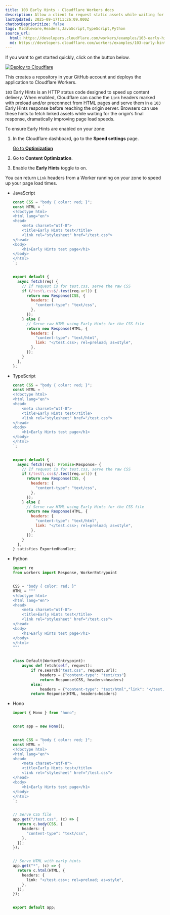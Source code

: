 ```yaml
---
title: 103 Early Hints · Cloudflare Workers docs
description: Allow a client to request static assets while waiting for the HTML response.
lastUpdated: 2025-09-17T11:26:09.000Z
chatbotDeprioritize: false
tags: Middleware,Headers,JavaScript,TypeScript,Python
source_url:
  html: https://developers.cloudflare.com/workers/examples/103-early-hints/
  md: https://developers.cloudflare.com/workers/examples/103-early-hints/index.md
---
```


If you want to get started quickly, click on the button below.

[![Deploy to Cloudflare](https://deploy.workers.cloudflare.com/button)](https://deploy.workers.cloudflare.com/?url=https://github.com/cloudflare/docs-examples/tree/main/workers/103-early-hints)

This creates a repository in your GitHub account and deploys the application to Cloudflare Workers.

`103` Early Hints is an HTTP status code designed to speed up content delivery. When enabled, Cloudflare can cache the `Link` headers marked with preload and/or preconnect from HTML pages and serve them in a `103` Early Hints response before reaching the origin server. Browsers can use these hints to fetch linked assets while waiting for the origin’s final response, dramatically improving page load speeds.

To ensure Early Hints are enabled on your zone:

1. In the Cloudflare dashboard, go to the **Speed settings** page.

   [Go to **Optimization**](https://dash.cloudflare.com/?to=/:account/:zone/speed/optimization)

2. Go to **Content Optimization**.

3. Enable the **Early Hints** toggle to on.

You can return `Link` headers from a Worker running on your zone to speed up your page load times.

* JavaScript

  ```js
  const CSS = "body { color: red; }";
  const HTML = `
  <!doctype html>
  <html lang="en">
  <head>
      <meta charset="utf-8">
      <title>Early Hints test</title>
      <link rel="stylesheet" href="/test.css">
  </head>
  <body>
      <h1>Early Hints test page</h1>
  </body>
  </html>
  `;


  export default {
    async fetch(req) {
      // If request is for test.css, serve the raw CSS
      if (/test\.css$/.test(req.url)) {
        return new Response(CSS, {
          headers: {
            "content-type": "text/css",
          },
        });
      } else {
        // Serve raw HTML using Early Hints for the CSS file
        return new Response(HTML, {
          headers: {
            "content-type": "text/html",
            link: "</test.css>; rel=preload; as=style",
          },
        });
      }
    },
  };
  ```

* TypeScript

  ```js
  const CSS = "body { color: red; }";
  const HTML = `
  <!doctype html>
  <html lang="en">
  <head>
      <meta charset="utf-8">
      <title>Early Hints test</title>
      <link rel="stylesheet" href="/test.css">
  </head>
  <body>
      <h1>Early Hints test page</h1>
  </body>
  </html>
  `;


  export default {
    async fetch(req): Promise<Response> {
      // If request is for test.css, serve the raw CSS
      if (/test\.css$/.test(req.url)) {
        return new Response(CSS, {
          headers: {
            "content-type": "text/css",
          },
        });
      } else {
        // Serve raw HTML using Early Hints for the CSS file
        return new Response(HTML, {
          headers: {
            "content-type": "text/html",
            link: "</test.css>; rel=preload; as=style",
          },
        });
      }
    },
  } satisfies ExportedHandler;
  ```

* Python

  ```py
  import re
  from workers import Response, WorkerEntrypoint


  CSS = "body { color: red; }"
  HTML = """
  <!doctype html>
  <html lang="en">
  <head>
      <meta charset="utf-8">
      <title>Early Hints test</title>
      <link rel="stylesheet" href="/test.css">
  </head>
  <body>
      <h1>Early Hints test page</h1>
  </body>
  </html>
  """


  class Default(WorkerEntrypoint):
      async def fetch(self, request):
          if re.search("test.css", request.url):
              headers = {"content-type": "text/css"}
              return Response(CSS, headers=headers)
          else:
              headers = {"content-type": "text/html","link": "</test.css>; rel=preload; as=style"}
          return Response(HTML, headers=headers)
  ```

* Hono

  ```ts
  import { Hono } from "hono";


  const app = new Hono();


  const CSS = "body { color: red; }";
  const HTML = `
  <!doctype html>
  <html lang="en">
  <head>
      <meta charset="utf-8">
      <title>Early Hints test</title>
      <link rel="stylesheet" href="/test.css">
  </head>
  <body>
      <h1>Early Hints test page</h1>
  </body>
  </html>
  `;


  // Serve CSS file
  app.get("/test.css", (c) => {
    return c.body(CSS, {
      headers: {
        "content-type": "text/css",
      },
    });
  });


  // Serve HTML with early hints
  app.get("*", (c) => {
    return c.html(HTML, {
      headers: {
        link: "</test.css>; rel=preload; as=style",
      },
    });
  });


  export default app;
  ```
